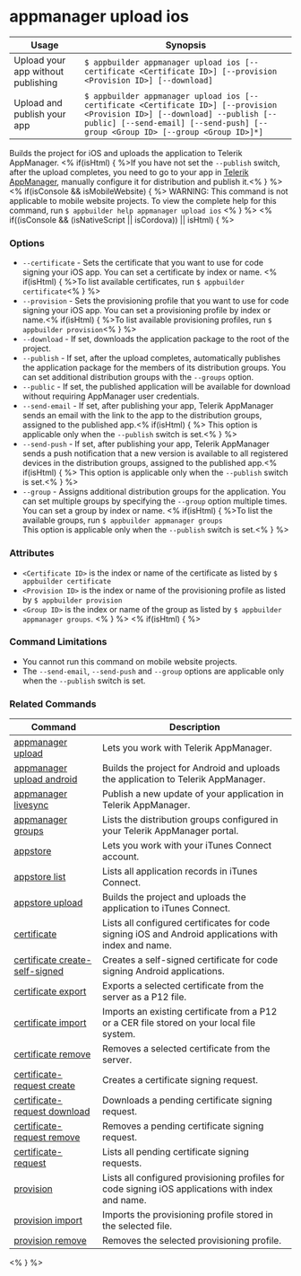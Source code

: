 appmanager upload ios
==========

Usage | Synopsis
------|-------
Upload your app without publishing | `$ appbuilder appmanager upload ios [--certificate <Certificate ID>] [--provision <Provision ID>] [--download]`
Upload and publish your app |  `$ appbuilder appmanager upload ios [--certificate <Certificate ID>] [--provision <Provision ID>] [--download] --publish [--public] [--send-email] [--send-push] [--group <Group ID> [--group <Group ID>]*]`

Builds the project for iOS and uploads the application to Telerik AppManager. <% if(isHtml) { %>If you have not set the `--publish` switch, after the upload completes, you need to go to your app in [Telerik AppManager](https://platform.telerik.com/appmanager), manually configure it for distribution and publish it.<% } %> 
<% if(isConsole && isMobileWebsite) { %>
WARNING: This command is not applicable to mobile website projects. To view the complete help for this command, run `$ appbuilder help appmanager upload ios`
<% } %>
<% if((isConsole && (isNativeScript || isCordova)) || isHtml) { %>
### Options
* `--certificate` - Sets the certificate that you want to use for code signing your iOS app. You can set a certificate by index or name. <% if(isHtml) { %>To list available certificates, run `$ appbuilder certificate`<% } %> 
* `--provision` - Sets the provisioning profile that you want to use for code signing your iOS app. You can set a provisioning profile by index or name.<% if(isHtml) { %>To list available provisioning profiles, run `$ appbuilder provision`<% } %>  
* `--download` - If set, downloads the application package to the root of the project.
* `--publish` - If set, after the upload completes, automatically publishes the application package for the members of its distribution groups. You can set additional distribution groups with the `--groups` option.
* `--public` - If set, the published application will be available for download without requiring AppManager user credentials.
* `--send-email` - If set, after publishing your app, Telerik AppManager sends an email with the link to the app to the distribution groups, assigned to the published app.<% if(isHtml) { %> This option is applicable only when the `--publish` switch is set.<% } %> 
* `--send-push` - If set, after publishing your app, Telerik AppManager sends a push notification that a new version is available to all registered devices in the distribution groups, assigned to the published app.<% if(isHtml) { %> This option is applicable only when the `--publish` switch is set.<% } %>
* `--group` - Assigns additional distribution groups for the application. You can set multiple groups by specifying the `--group` option multiple times. You can set a group by index or name. <% if(isHtml) { %>To list the available groups, run `$ appbuilder appmanager groups`<br/>This option is applicable only when the `--publish` switch is set.<% } %>

### Attributes
* `<Certificate ID>` is the index or name of the certificate as listed by `$ appbuilder certificate`
* `<Provision ID>` is the index or name of the provisioning profile as listed by `$ appbuilder provision`
* `<Group ID>` is the index or name of the group as listed by `$ appbuilder appmanager groups`.
<% } %> 
<% if(isHtml) { %> 
### Command Limitations

* You cannot run this command on mobile website projects.
* The `--send-email`, `--send-push` and `--group` options are applicable only when the `--publish` switch is set.

### Related Commands

Command | Description
----------|----------
[appmanager upload](appmanager.html) | Lets you work with Telerik AppManager.
[appmanager upload android](appmanager-upload-android.html) | Builds the project for Android and uploads the application to Telerik AppManager.
[appmanager livesync](appmanager-livesync.html) | Publish a new update of your application in Telerik AppManager.
[appmanager groups](appmanager-groups.html) | Lists the distribution groups configured in your Telerik AppManager portal.
[appstore](appstore.html) | Lets you work with your iTunes Connect account.
[appstore list](appstore-list.html) | Lists all application records in iTunes Connect.
[appstore upload](appstore-upload.html) | Builds the project and uploads the application to iTunes Connect.
[certificate](certificate.html) | Lists all configured certificates for code signing iOS and Android applications with index and name.
[certificate create-self-signed](certificate-create-self-signed.html) | Creates a self-signed certificate for code signing Android applications.
[certificate export](certificate-export.html) | Exports a selected certificate from the server as a P12 file.
[certificate import](certificate-import.html) | Imports an existing certificate from a P12 or a CER file stored on your local file system.
[certificate remove](certificate-remove.html) | Removes a selected certificate from the server.
[certificate-request create](certificate-request-create.html) | Creates a certificate signing request.
[certificate-request download](certificate-request-download.html) | Downloads a pending certificate signing request.
[certificate-request remove](certificate-request-remove.html) | Removes a pending certificate signing request.
[certificate-request](certificate-request.html) | Lists all pending certificate signing requests.
[provision](provision.html) | Lists all configured provisioning profiles for code signing iOS applications with index and name.
[provision import](provision-import.html) | Imports the provisioning profile stored in the selected file.
[provision remove](provision-remove.html) | Removes the selected provisioning profile.
<% } %>